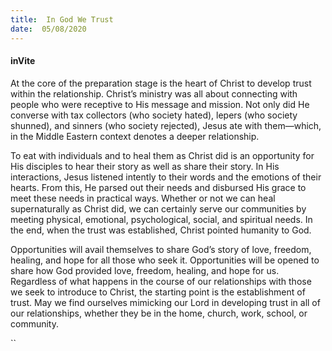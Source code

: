 ```yaml
---
title:  In God We Trust
date:  05/08/2020
---
```


#### inVite

At the core of the preparation stage is the heart of Christ to develop trust within the relationship. Christ’s ministry was all about connecting with people who were receptive to His message and mission. Not only did He converse with tax collectors (who society hated), lepers (who society shunned), and sinners (who society rejected), Jesus ate with them—which, in the Middle Eastern context denotes a deeper relationship.

To eat with individuals and to heal them as Christ did is an opportunity for His disciples to hear their story as well as share their story. In His interactions, Jesus listened intently to their words and the emotions of their hearts. From this, He parsed out their needs and disbursed His grace to meet these needs in practical ways. Whether or not we can heal supernaturally as Christ did, we can certainly serve our communities by meeting physical, emotional, psychological, social, and spiritual needs. In the end, when the trust was established, Christ pointed humanity to God.

Opportunities will avail themselves to share God’s story of love, freedom, healing, and hope for all those who seek it. Opportunities will be opened to share how God provided love, freedom, healing, and hope for us. Regardless of what happens in the course of our relationships with those we seek to introduce to Christ, the starting point is the establishment of trust. May we find ourselves mimicking our Lord in developing trust in all of our relationships, whether they be in the home, church, work, school, or community.

``